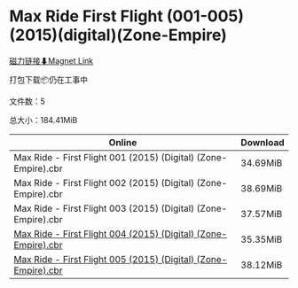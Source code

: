 # Max Ride First Flight (001-005)(2015)(digital)(Zone-Empire)

[磁力链接⬇Magnet Link](magnet:?xt=urn:btih:49aaffc02ffced2f1ba42877c58e9e463a5bbbbe&dn=Max%20Ride%20First%20Flight%20%28001-005%29%282015%29%28digital%29%28Zone-Empire%29)

打包下载📦仍在工事中

文件数：5

总大小：184.41MiB

Online | Download
--- | ---
Max Ride - First Flight 001 (2015) (Digital) (Zone-Empire).cbr | 34.69MiB
Max Ride - First Flight 002 (2015) (Digital) (Zone-Empire).cbr | 38.69MiB
Max Ride - First Flight 003 (2015) (Digital) (Zone-Empire).cbr | 37.57MiB
[Max Ride - First Flight 004 (2015) (Digital) (Zone-Empire).cbr](https://github.com/alicewish/markdown/blob/master/comic/Max-Ride-First-Flight-004-2015-Digital-Zone-Empire-cbr.md) | 35.35MiB
[Max Ride - First Flight 005 (2015) (Digital) (Zone-Empire).cbr](https://github.com/alicewish/markdown/blob/master/comic/Max-Ride-First-Flight-005-2015-Digital-Zone-Empire-cbr.md) | 38.12MiB